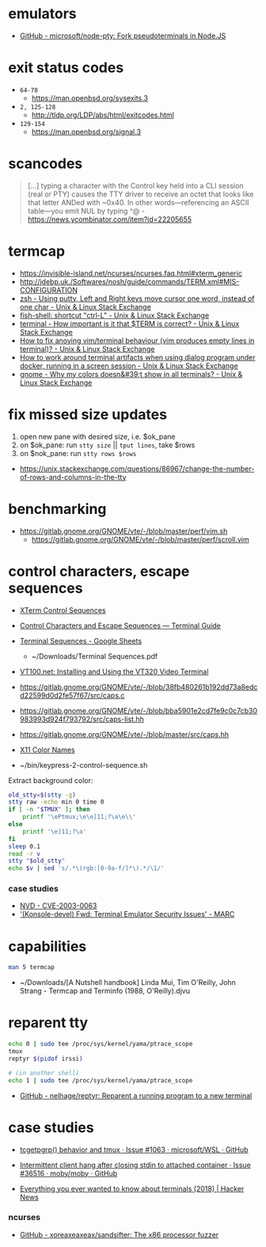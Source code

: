 # emulators

- [GitHub \- microsoft/node\-pty: Fork pseudoterminals in Node\.JS](https://github.com/microsoft/node-pty)

# exit status codes

- `64-78`
    - https://man.openbsd.org/sysexits.3
- `2, 125-128`
    - http://tldp.org/LDP/abs/html/exitcodes.html
- `129-154`
    - https://man.openbsd.org/signal.3

# scancodes

> [...] typing a character with the Control key held into a CLI session (real or PTY) causes the TTY driver to receive an octet that looks like that letter ANDed with ~0x40. In other words—referencing an ASCII table—you emit NUL by typing ^@
    - https://news.ycombinator.com/item?id=22205655

# termcap

- https://invisible-island.net/ncurses/ncurses.faq.html#xterm_generic
- http://jdebp.uk./Softwares/nosh/guide/commands/TERM.xml#MIS-CONFIGURATION
- [zsh \- Using putty, Left and Right keys move cursor one word, instead of one char \- Unix &amp; Linux Stack Exchange](https://unix.stackexchange.com/a/419092/5132)
- [fish\-shell: shortcut &quot;ctrl\-L&quot; \- Unix &amp; Linux Stack Exchange](https://unix.stackexchange.com/a/446912/5132)
- [terminal \- How important is it that $TERM is correct? \- Unix &amp; Linux Stack Exchange](https://unix.stackexchange.com/a/515517/5132)
- [How to fix anoying vim/terminal behaviour \(vim produces empty lines in terminal\)? \- Unix &amp; Linux Stack Exchange](https://unix.stackexchange.com/a/427299/5132)
- [How to work around terminal artifacts when using dialog program under docker, running in a screen session \- Unix &amp; Linux Stack Exchange](https://unix.stackexchange.com/a/441899/5132)
- [gnome \- Why my colors doesn&\#39;t show in all terminals? \- Unix &amp; Linux Stack Exchange](https://unix.stackexchange.com/a/560992/5132)

# fix missed size updates

1. open new pane with desired size, i.e. $ok_pane
2. on $ok_pane: run `stty size` || `tput lines`, take $rows
3. on $nok_pane: run `stty rows $rows`

- https://unix.stackexchange.com/questions/86967/change-the-number-of-rows-and-columns-in-the-tty

# benchmarking

- https://gitlab.gnome.org/GNOME/vte/-/blob/master/perf/vim.sh
    - https://gitlab.gnome.org/GNOME/vte/-/blob/master/perf/scroll.vim

# control characters, escape sequences

- [XTerm Control Sequences](https://invisible-island.net/xterm/ctlseqs/ctlseqs.html)
- [Control Characters and Escape Sequences — Terminal Guide](https://terminalguide.namepad.de/seq/)
- [Terminal Sequences \- Google Sheets](https://docs.google.com/spreadsheets/d/19W-lXWS9jYwqCK-LwgYo31GucPPxYVld_hVEcfpNpXg/edit#gid=433919454)
    - ~/Downloads/Terminal Sequences.pdf
- [VT100\.net: Installing and Using the VT320 Video Terminal](https://www.vt100.net/docs/vt320-uu/appendixe.html)

- https://gitlab.gnome.org/GNOME/vte/-/blob/38fb480261b192dd73a8edcd22599d0d2fe57f67/src/caps.c
- https://gitlab.gnome.org/GNOME/vte/-/blob/bba5901e2cd7fe9c0c7cb30983993d924f793792/src/caps-list.hh
- https://gitlab.gnome.org/GNOME/vte/-/blob/master/src/caps.hh

- [X11 Color Names](https://www.x.org/releases/X11R7.7/doc/man/man7/X.7.xhtml#heading11)

- ~/bin/keypress-2-control-sequence.sh

Extract background color:

```bash
old_stty=$(stty -g)
stty raw -echo min 0 time 0
if [ -n "$TMUX" ]; then
    printf '\ePtmux;\e\e]11;?\a\e\\'
else
    printf '\e]11;?\a'
fi
sleep 0.1
read -r v
stty "$old_stty"
echo $v | sed 's/.*\(rgb:[0-9a-f/]*\).*/\1/'
```

### case studies

- [NVD \- CVE\-2003\-0063](https://nvd.nist.gov/vuln/detail/CVE-2003-0063)
- ['\(Konsole\-devel\) Fwd: Terminal Emulator Security Issues' \- MARC](https://marc.info/?l=konsole-devel&m=104617524910254&w=2)

# capabilities

```bash
man 5 termcap
```

- ~/Downloads/[A Nutshell handbook] Linda Mui, Tim O'Reilly, John Strang - Termcap and Terminfo (1988, O'Reilly).djvu

# reparent tty

```bash
echo 0 | sudo tee /proc/sys/kernel/yama/ptrace_scope
tmux
reptyr $(pidof irssi)

# (in another shell)
echo 1 | sudo tee /proc/sys/kernel/yama/ptrace_scope
```

- [GitHub \- nelhage/reptyr: Reparent a running program to a new terminal](https://github.com/nelhage/reptyr)

# case studies

- [tcgetpgrp\(\) behavior and tmux · Issue \#1063 · microsoft/WSL · GitHub](https://github.com/microsoft/WSL/issues/1063)
- [Intermittent client hang after closing stdin to attached container · Issue \#36516 · moby/moby · GitHub](https://github.com/moby/moby/issues/36516)

- [Everything you ever wanted to know about terminals \(2018\) | Hacker News](https://news.ycombinator.com/item?id=24436860)

### ncurses

- [GitHub \- xoreaxeaxeax/sandsifter: The x86 processor fuzzer](https://github.com/xoreaxeaxeax/sandsifter)


